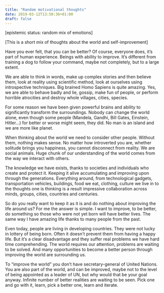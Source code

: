 ```yaml
---
title: "Random motivational thoughts"
date: 2019-03-12T13:50:36+01:00
draft: false
---
```


[epistemic status: random mix of emotions]

[This is a short mix of thoughts about the world and self-improvement]

Have you ever felt, that you can be better? Of course, everyone does, it’s part of human experience. Beings with ability to improve. It’s different from training a dog to follow your command, maybe not completely, but to a large extent. 

We are able to think in words, make up complex stories and then believe them, look at reality using scientific method, look at ourselves using introspective techniques. Big brained Homo Sapiens is quite amazing. Yes, we are able to behave badly and lie, gossip, make fun of people, or perform horrible atrocities and destroy whole villages, cities, species.

For some reason we have been given powerful brains and ability to significantly transform the surroundings. Nobody can change the world alone, even though some people (Mandela, Gandhi, Bill Gates, Einstein, Hitler…) for better or worse might seem, they did. No man is an island and we are more like planet.

When thinking about the world we need to consider other people. Without them, nothing makes sense. No matter how introverted you are, whether solitude brings you happiness, you cannot disconnect from reality. We are social animals. Huge chunk of our understanding of the world comes from the way we interact with others.

The knowledge we have exists, thanks to societies and individuals who create and protect it. Keeping it alive accumulating and improving upon through the generations. Everything around, from technological gadgets, transportation vehicles, buildings, food we eat, clothing, culture we live in to the thoughts one is thinking is a result impressive collaboration across minds, groups, cities, countries and centuries.

So do you really want to keep it as it is and do nothing about improving the life around us? For me the answer is simple. I want to improve, to be better, do something so those who were not yet born will have better lives. The same way I have amazing life thanks to many people from the past.

Even today, people are living in developing countries. They were not lucky in lottery of being born. Often it doesn't prevent them from having a happy life. But it’s a clear disadvantage and they suffer real problems we have hard time comprehending. The world requires our attention, problems are waiting to be solved. And many opportunities to become a better person through improving the world are surrounding us.

To “improve the world” you don’t have secretary-general of United Nations. You are also part of the world, and can be improved, maybe not to the level of being appointed as a leader of UN, but why would that be your goal anyway. Infinite number of better realities are waiting to be seen. Pick one and go with it, learn, pick a better one, learn and iterate.
